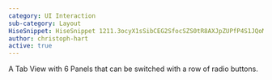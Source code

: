 ```yaml
---
category: UI Interaction
sub-category: Layout
HiseSnippet: HiseSnippet 1211.3ocyX1sSibCEG2SfocSZS0tR8AXJpZUPfP4S1JQoMk.TEURHZS.sUqPHmYbHVLwdzLdXIcKRU8h97zGg8Qp2zqaOd9HiyvGcyHfxnbQ7wmi8O+21mYr64xMIddbWjV9AScHHsOWu+TlXbqwXJC0dWj1Wo2w2lJbrIFCvC8LFP7DFUMFwcM1LvBZmoNXOOhERSaoeTFlV9kQAO+02uC1FyLIIlPni4TSxAzITQh0dM+Ips89XKx.5DEuq2rsIm0hay8ADWRuLxAadN9LRWrzsb5HsOYOKpf61WfEDOj1x6vsl1eL+crP+Ol5QGZSjEpf5CMTn4841VRhkVQsFSss5EKEdHnU5kHLKEJLeodGpEcl8DA54AUXjDgpdnk6tvqhJdk+3wSSAukCw6E58McoNhjZjr8Y5sYBh6HLLEnhUnunb+cN8VbvClXiI3yI66BElEQoW0n75FMJWd0sJVnXAXh.l4u.6Zz8nNmtyQCFbX29Faar4VJUMzWHfBf42dxVpw3fYD6Y1KHW9ThBEKukA03aUaRvvZqsZg2WrfA7D0fukdB3bLqmQDs3Sb3LnPoU1IvkULVCZwUkrJiKr+tqv5I8HUTI81FdRmYBWtcKrs8PXYWINKrqhru5VEtBzEJylxHFi7YlBJmYjxqRlwc45fPX6SVsnbrk2lahsMnVWB.F0saPYVjKObTRHPWjOO3bZ4JbzsgMgclXbnfEN.hTs4TfM7f0awzDzgaaPgVN1w4GzGKYT1WaG.2KeYD0g9eUwBvuBoGiwMQ4SV2P3F3MLGmnHc4BxgrRvrZg7fnYjtpQitw5hZdah6MVsLWg6cEXIl+jgD2XgO1QXSy76J0u8ckpIMLCWGo3Hm0lQEG5PX21dUTzhO3eG0dWr.K29FYC7yg3JnRDz1kbAjWLbybd8cIdmK3NP93YqXQZOSDT6WDsUObJ.QsjADVnL5xjjma2b5rBF+Zy2QsDiSp8maNlPOarRR3uqoG9BRaVOWBrNPllPPtT1s58fLtFkkikEfkJJr7a36WVprfrTUkE98KKUWPVpovxedw8KK0VPVpqxxU2urTeAYogBKu42ueYowbr7ogrTL9UlxDkAnH8F9+b6hVQgDzWmhjw+QZRd96aNj6ZQbeM1h56o9gOx88yXH+7Lb.dXDCEzOXnsDZUJ9fqBEMG0zA6Bshp7FSdpsrifLM8o+hxmT0J0P3CCulX1s4MLycqpUkGF05h3bvvGQsXBWkLHbUPoxu7HHbUepIbUyfvUEkJY3ifvU6olvUKCBWMTpL2OBBW8aU3V4+GgqdFDt5nTul4QP3Z7TaEWiLHbMPodmXVEtqe5S3LvbKearX9CFKuMfnJfuKetSfJOkIyiJlpdaAOHmV9iE2Wn2iJLGey7l6F3Edi9CMuQ28PQ88FMhXJRfcY88eyC+EMfdM2WPYm0AKbovBN8t9S5y8cMI.IL4wKAaZ4jKbBKWVVVpL8ILqfB+C7DUYEYYsnJqDWIZB1zkepY3I1j2twyBr.LwBtjm75cjkg2IGbJNU8eB0hdpo47M00BrZVCrVVCrdVCrQVCbyrF3qxZfey+cfx6E6G7E7IgamPnN81K3HvZZ6wvvpwfUtn+E.28jLM
author: christoph-hart
active: true
---
```

A Tab View with 6 Panels that can be switched with a row of radio buttons.